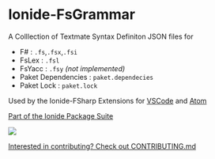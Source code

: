 # Ionide-FsGrammar

A Colllection of Textmate Syntax Definiton JSON files for  

- F# : `.fs`,`.fsx`,`.fsi`  
- FsLex : `.fsl` 
- FsYacc : `.fsy` _(not implemented)_  
- Paket Dependencies : `paket.dependecies`  
- Paket Lock : `paket.lock`  

Used by the Ionide-FSharp Extensions for [VSCode](https://marketplace.visualstudio.com/items?itemName=Ionide.Ionide-fsharp)
and [Atom](https://atom.io/packages/ionide-fsharp)

[Part of the Ionide Package Suite](https://ionide.io/)

![](http://i.imgur.com/QKTVUzR.gif)

[Interested in contributing? Check out CONTRIBUTING.md](CONTRIBUTING.md)


